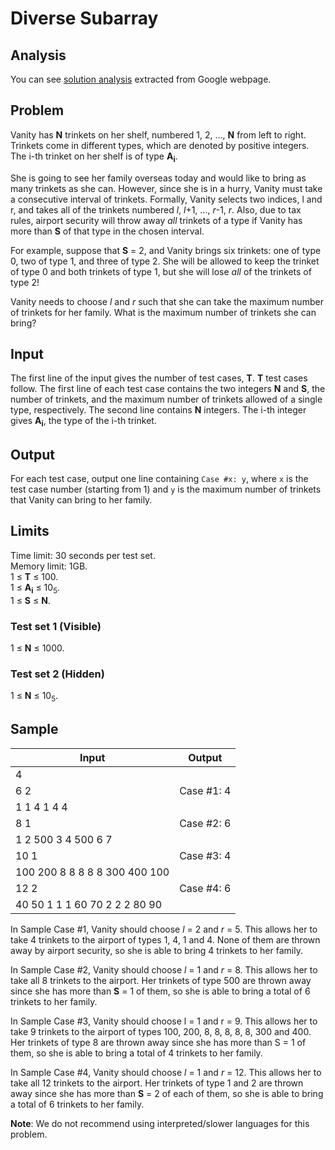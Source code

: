# Diverse Subarray

## Analysis

You can see [solution analysis](/Round%20B/Diverse%20Subarray/analysis.md) extracted from Google webpage.

## Problem

Vanity has **N** trinkets on her shelf, numbered 1, 2, ..., **N** from left to right. Trinkets come in different types, which are denoted by positive integers. The i-th trinket on her shelf is of type **A<sub>i</sub>**.

She is going to see her family overseas today and would like to bring as many trinkets as she can. However, since she is in a hurry, Vanity must take a consecutive interval of trinkets. Formally, Vanity selects two indices, l and r, and takes all of the trinkets numbered _l_, _l_+1, ..., _r_-1, _r_. Also, due to tax rules, airport security will throw away _all_ trinkets of a type if Vanity has more than **S** of that type in the chosen interval.

For example, suppose that **S** = 2, and Vanity brings six trinkets: one of type 0, two of type 1, and three of type 2. She will be allowed to keep the trinket of type 0 and both trinkets of type 1, but she will lose _all_ of the trinkets of type 2!

Vanity needs to choose _l_ and _r_ such that she can take the maximum number of trinkets for her family. What is the maximum number of trinkets she can bring?

## Input

The first line of the input gives the number of test cases, **T**. **T** test cases follow. The first line of each test case contains the two integers **N** and **S**, the number of trinkets, and the maximum number of trinkets allowed of a single type, respectively. The second line contains **N** integers. The i-th integer gives **A<sub>i</sub>**, the type of the i-th trinket.

## Output

For each test case, output one line containing `Case #x: y`, where `x` is the test case number (starting from 1) and `y` is the maximum number of trinkets that Vanity can bring to her family.

## Limits

Time limit: 30 seconds per test set.<br>
Memory limit: 1GB.<br>
1 ≤ **T** ≤ 100.<br>
1 ≤ **A<sub>i</sub>** ≤ 10<sub>5</sub>.<br>
1 ≤ **S** ≤ **N**.

### Test set 1 (Visible)

1 ≤ **N** ≤ 1000.

### Test set 2 (Hidden)

1 ≤ **N** ≤ 10<sub>5</sub>.

## Sample

| Input                         | Output     |
| ----------------------------- | ---------- |
| 4                             |            |
| 6 2                           | Case #1: 4 |
| 1 1 4 1 4 4                   |            |
| 8 1                           | Case #2: 6 |
| 1 2 500 3 4 500 6 7           |            |
| 10 1                          | Case #3: 4 |
| 100 200 8 8 8 8 8 300 400 100 |            |
| 12 2                          | Case #4: 6 |
| 40 50 1 1 1 60 70 2 2 2 80 90 |            |

In Sample Case #1, Vanity should choose _l_ = 2 and _r_ = 5. This allows her to take 4 trinkets to the airport of types 1, 4, 1 and 4. None of them are thrown away by airport security, so she is able to bring 4 trinkets to her family.

In Sample Case #2, Vanity should choose _l_ = 1 and _r_ = 8. This allows her to take all 8 trinkets to the airport. Her trinkets of type 500 are thrown away since she has more than **S** = 1 of them, so she is able to bring a total of 6 trinkets to her family.

In Sample Case #3, Vanity should choose l = 1 and r = 9. This allows her to take 9 trinkets to the airport of types 100, 200, 8, 8, 8, 8, 8, 300 and 400. Her trinkets of type 8 are thrown away since she has more than S = 1 of them, so she is able to bring a total of 4 trinkets to her family.

In Sample Case #4, Vanity should choose _l_ = 1 and _r_ = 12. This allows her to take all 12 trinkets to the airport. Her trinkets of type 1 and 2 are thrown away since she has more than **S** = 2 of each of them, so she is able to bring a total of 6 trinkets to her family.

**Note**: We do not recommend using interpreted/slower languages for this problem.
